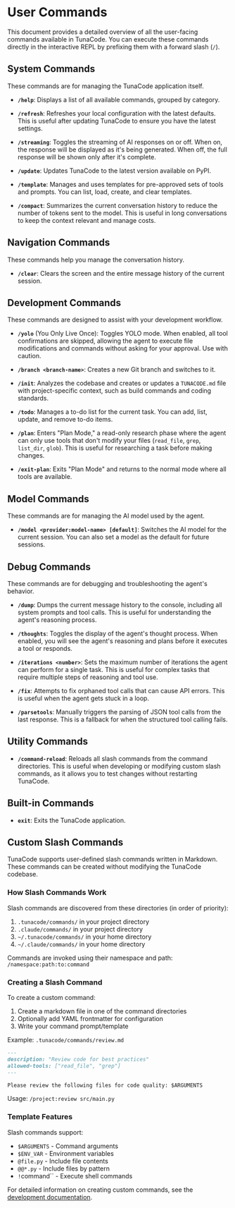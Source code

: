 # User Commands

This document provides a detailed overview of all the user-facing commands available in TunaCode. You can execute these commands directly in the interactive REPL by prefixing them with a forward slash (`/`).

## System Commands

These commands are for managing the TunaCode application itself.

- **`/help`**: Displays a list of all available commands, grouped by category.

- **`/refresh`**: Refreshes your local configuration with the latest defaults. This is useful after updating TunaCode to ensure you have the latest settings.

- **`/streaming`**: Toggles the streaming of AI responses on or off. When on, the response will be displayed as it's being generated. When off, the full response will be shown only after it's complete.

- **`/update`**: Updates TunaCode to the latest version available on PyPI.

- **`/template`**: Manages and uses templates for pre-approved sets of tools and prompts. You can list, load, create, and clear templates.

- **`/compact`**: Summarizes the current conversation history to reduce the number of tokens sent to the model. This is useful in long conversations to keep the context relevant and manage costs.

## Navigation Commands

These commands help you manage the conversation history.

- **`/clear`**: Clears the screen and the entire message history of the current session.

## Development Commands

These commands are designed to assist with your development workflow.

- **`/yolo`** (You Only Live Once): Toggles YOLO mode. When enabled, all tool confirmations are skipped, allowing the agent to execute file modifications and commands without asking for your approval. Use with caution.

- **`/branch <branch-name>`**: Creates a new Git branch and switches to it.

- **`/init`**: Analyzes the codebase and creates or updates a `TUNACODE.md` file with project-specific context, such as build commands and coding standards.
- **`/todo`**: Manages a to-do list for the current task. You can add, list, update, and remove to-do items.

- **`/plan`**: Enters "Plan Mode," a read-only research phase where the agent can only use tools that don't modify your files (`read_file`, `grep`, `list_dir`, `glob`). This is useful for researching a task before making changes.

- **`/exit-plan`**: Exits "Plan Mode" and returns to the normal mode where all tools are available.

## Model Commands

These commands are for managing the AI model used by the agent.

- **`/model <provider:model-name> [default]`**: Switches the AI model for the current session. You can also set a model as the default for future sessions.

## Debug Commands

These commands are for debugging and troubleshooting the agent's behavior.

- **`/dump`**: Dumps the current message history to the console, including all system prompts and tool calls. This is useful for understanding the agent's reasoning process.

- **`/thoughts`**: Toggles the display of the agent's thought process. When enabled, you will see the agent's reasoning and plans before it executes a tool or responds.

- **`/iterations <number>`**: Sets the maximum number of iterations the agent can perform for a single task. This is useful for complex tasks that require multiple steps of reasoning and tool use.

- **`/fix`**: Attempts to fix orphaned tool calls that can cause API errors. This is useful when the agent gets stuck in a loop.

- **`/parsetools`**: Manually triggers the parsing of JSON tool calls from the last response. This is a fallback for when the structured tool calling fails.

## Utility Commands

- **`/command-reload`**: Reloads all slash commands from the command directories. This is useful when developing or modifying custom slash commands, as it allows you to test changes without restarting TunaCode.

## Built-in Commands

- **`exit`**: Exits the TunaCode application.

## Custom Slash Commands

TunaCode supports user-defined slash commands written in Markdown. These commands can be created without modifying the TunaCode codebase.

### How Slash Commands Work

Slash commands are discovered from these directories (in order of priority):
1. `.tunacode/commands/` in your project directory
2. `.claude/commands/` in your project directory
3. `~/.tunacode/commands/` in your home directory
4. `~/.claude/commands/` in your home directory

Commands are invoked using their namespace and path: `/namespace:path:to:command`

### Creating a Slash Command

To create a custom command:

1. Create a markdown file in one of the command directories
2. Optionally add YAML frontmatter for configuration
3. Write your command prompt/template

Example: `.tunacode/commands/review.md`
```markdown
---
description: "Review code for best practices"
allowed-tools: ["read_file", "grep"]
---

Please review the following files for code quality: $ARGUMENTS
```

Usage: `/project:review src/main.py`

### Template Features

Slash commands support:
- `$ARGUMENTS` - Command arguments
- `$ENV_VAR` - Environment variables
- `@file.py` - Include file contents
- `@@*.py` - Include files by pattern
- `!`command`` - Execute shell commands

For detailed information on creating custom commands, see the [development documentation](../development/creating-custom-commands.md).
